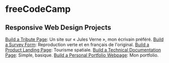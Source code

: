 # freeCodeCamp

## Responsive Web Design Projects

[Build a Tribute Page](https://codepen.io/bastienrc/full/jVXQBv): Un site sur « Jules Verne », mon écrivain préféré.
[Build a Survey Form](https://codepen.io/bastienrc/full/bOjMjQ): Reproduction verte et en français de l'original.
[Build a Product Landing Page](https://codepen.io/bastienrc/full/gZyaZz): Tourisme spatiale.
[Build a Technical Documentation Page](https://codepen.io/bastienrc/full/aPxvrm): Simple, basique.
[Build a Personal Portfolio Webpage](https://codepen.io/bastienrc/full/jVoOOM): Mon portfolio.
